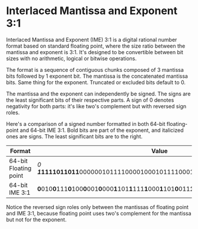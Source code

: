 # Interlaced Mantissa and Exponent 3:1

Interlaced Mantissa and Exponent (IME) 3:1 is a digital rational number format based on standard floating point, where the size ratio between the mantissa and exponent is 3:1. It's designed to be convertible between bit sizes with no arithmetic, logical or bitwise operations.

The format is a sequence of contiguous chunks composed of 3 mantissa bits followed by 1 exponent bit. The mantissa is the concatenated mantissa bits. Same thing for the exponent. Truncated or excluded bits default to 0.

The mantissa and the exponent can independently be signed. The signs are the least significant bits of their respective parts. A sign of 0 denotes negativity for both parts: it's like two's complement but with reversed sign roles.

Here's a comparison of a signed number formatted in both 64-bit floating-point and 64-bit IME 3:1. Bold bits are part of the exponent, and italicized ones are signs. The least significant bits are to the right.

Format|Value
------|-----
64-bit Floating point|*0*​***1*1111011011**0000001011110000100010111100010101110001001001000010
64-bit IME 3:1|**0**010**0**111**0**100**0**001**0**000**1**101**1**111**1**000**1**101**0**011**1**100**1**010**0**010**1**010**1**000***1***10*1*

Notice the reversed sign roles only between the mantissas of floating point and IME 3:1, because floating point uses two's complement for the mantissa but not for the exponent.
